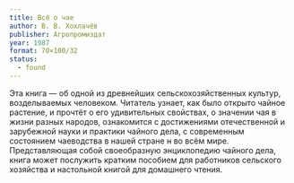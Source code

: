 ```yaml
---
title: Всё о чае
author: В. В. Хохлачёв
publisher: Агропромиздат
year: 1987
format: 70×100/32
status:
  - found
---
```


Эта книга — об одной из древнейших сельскохозяйственных культур, возделываемых человеком. Читатель узнает, как было открыто чайное растение, и прочтёт о его удивительных свойствах, о значении чая в жизни разных народов, ознакомится с достижениями отечественной и зарубежной науки и практики чайного дела, с современным состоянием чаеводства в нашей стране н во всём мире. Представляющая собой своеобразную энциклопедию чайного дела, книга может послужить кратким пособием для работников сельского хозяйства и настольной книгой для домашнего чтения.

